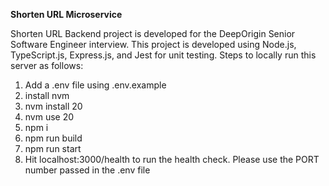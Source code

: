 **Shorten URL Microservice**

Shorten URL Backend project is developed for the DeepOrigin Senior Software Engineer interview.
This project is developed using Node.js, TypeScript.js, Express.js, and Jest for unit testing.
Steps to locally run this server as follows:
1. Add a .env file using .env.example
2. install nvm
3. nvm install 20
4. nvm use 20
5. npm i
6. npm run build
7. npm run start
8. Hit localhost:3000/health to run the health check. Please use the PORT number passed in the .env file
